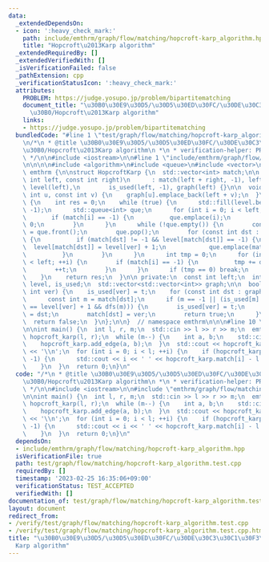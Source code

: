 ```yaml
---
data:
  _extendedDependsOn:
  - icon: ':heavy_check_mark:'
    path: include/emthrm/graph/flow/matching/hopcroft-karp_algorithm.hpp
    title: "Hopcroft\u2013Karp algorithm"
  _extendedRequiredBy: []
  _extendedVerifiedWith: []
  _isVerificationFailed: false
  _pathExtension: cpp
  _verificationStatusIcon: ':heavy_check_mark:'
  attributes:
    PROBLEM: https://judge.yosupo.jp/problem/bipartitematching
    document_title: "\u30B0\u30E9\u30D5/\u30D5\u30ED\u30FC/\u30DE\u30C3\u30C1\u30F3\
      \u30B0/Hopcroft\u2013Karp algorithm"
    links:
    - https://judge.yosupo.jp/problem/bipartitematching
  bundledCode: "#line 1 \"test/graph/flow/matching/hopcroft-karp_algorithm.test.cpp\"\
    \n/*\n * @title \u30B0\u30E9\u30D5/\u30D5\u30ED\u30FC/\u30DE\u30C3\u30C1\u30F3\
    \u30B0/Hopcroft\u2013Karp algorithm\n *\n * verification-helper: PROBLEM https://judge.yosupo.jp/problem/bipartitematching\n\
    \ */\n\n#include <iostream>\n\n#line 1 \"include/emthrm/graph/flow/matching/hopcroft-karp_algorithm.hpp\"\
    \n\n\n\n#include <algorithm>\n#include <queue>\n#include <vector>\n\nnamespace\
    \ emthrm {\n\nstruct HopcroftKarp {\n  std::vector<int> match;\n\n  explicit HopcroftKarp(const\
    \ int left, const int right)\n      : match(left + right, -1), left(left), t(0),\
    \ level(left),\n        is_used(left, -1), graph(left) {}\n\n  void add_edge(const\
    \ int u, const int v) {\n    graph[u].emplace_back(left + v);\n  }\n\n  int solve()\
    \ {\n    int res = 0;\n    while (true) {\n      std::fill(level.begin(), level.end(),\
    \ -1);\n      std::queue<int> que;\n      for (int i = 0; i < left; ++i) {\n \
    \       if (match[i] == -1) {\n          que.emplace(i);\n          level[i] =\
    \ 0;\n        }\n      }\n      while (!que.empty()) {\n        const int ver\
    \ = que.front();\n        que.pop();\n        for (const int dst : graph[ver])\
    \ {\n          if (match[dst] != -1 && level[match[dst]] == -1) {\n          \
    \  level[match[dst]] = level[ver] + 1;\n            que.emplace(match[dst]);\n\
    \          }\n        }\n      }\n      int tmp = 0;\n      for (int i = 0; i\
    \ < left; ++i) {\n        if (match[i] == -1) {\n          tmp += dfs(i);\n  \
    \        ++t;\n        }\n      }\n      if (tmp == 0) break;\n      res += tmp;\n\
    \    }\n    return res;\n  }\n\n private:\n  const int left;\n  int t;\n  std::vector<int>\
    \ level, is_used;\n  std::vector<std::vector<int>> graph;\n\n  bool dfs(const\
    \ int ver) {\n    is_used[ver] = t;\n    for (const int dst : graph[ver]) {\n\
    \      const int m = match[dst];\n      if (m == -1 || (is_used[m] < t && level[m]\
    \ == level[ver] + 1 && dfs(m))) {\n        is_used[ver] = t;\n        match[ver]\
    \ = dst;\n        match[dst] = ver;\n        return true;\n      }\n    }\n  \
    \  return false;\n  }\n};\n\n}  // namespace emthrm\n\n\n#line 10 \"test/graph/flow/matching/hopcroft-karp_algorithm.test.cpp\"\
    \n\nint main() {\n  int l, r, m;\n  std::cin >> l >> r >> m;\n  emthrm::HopcroftKarp\
    \ hopcroft_karp(l, r);\n  while (m--) {\n    int a, b;\n    std::cin >> a >> b;\n\
    \    hopcroft_karp.add_edge(a, b);\n  }\n  std::cout << hopcroft_karp.solve()\
    \ << '\\n';\n  for (int i = 0; i < l; ++i) {\n    if (hopcroft_karp.match[i] !=\
    \ -1) {\n      std::cout << i << ' ' << hopcroft_karp.match[i] - l << '\\n';\n\
    \    }\n  }\n  return 0;\n}\n"
  code: "/*\n * @title \u30B0\u30E9\u30D5/\u30D5\u30ED\u30FC/\u30DE\u30C3\u30C1\u30F3\
    \u30B0/Hopcroft\u2013Karp algorithm\n *\n * verification-helper: PROBLEM https://judge.yosupo.jp/problem/bipartitematching\n\
    \ */\n\n#include <iostream>\n\n#include \"emthrm/graph/flow/matching/hopcroft-karp_algorithm.hpp\"\
    \n\nint main() {\n  int l, r, m;\n  std::cin >> l >> r >> m;\n  emthrm::HopcroftKarp\
    \ hopcroft_karp(l, r);\n  while (m--) {\n    int a, b;\n    std::cin >> a >> b;\n\
    \    hopcroft_karp.add_edge(a, b);\n  }\n  std::cout << hopcroft_karp.solve()\
    \ << '\\n';\n  for (int i = 0; i < l; ++i) {\n    if (hopcroft_karp.match[i] !=\
    \ -1) {\n      std::cout << i << ' ' << hopcroft_karp.match[i] - l << '\\n';\n\
    \    }\n  }\n  return 0;\n}\n"
  dependsOn:
  - include/emthrm/graph/flow/matching/hopcroft-karp_algorithm.hpp
  isVerificationFile: true
  path: test/graph/flow/matching/hopcroft-karp_algorithm.test.cpp
  requiredBy: []
  timestamp: '2023-02-25 16:35:06+09:00'
  verificationStatus: TEST_ACCEPTED
  verifiedWith: []
documentation_of: test/graph/flow/matching/hopcroft-karp_algorithm.test.cpp
layout: document
redirect_from:
- /verify/test/graph/flow/matching/hopcroft-karp_algorithm.test.cpp
- /verify/test/graph/flow/matching/hopcroft-karp_algorithm.test.cpp.html
title: "\u30B0\u30E9\u30D5/\u30D5\u30ED\u30FC/\u30DE\u30C3\u30C1\u30F3\u30B0/Hopcroft\u2013\
  Karp algorithm"
---
```

